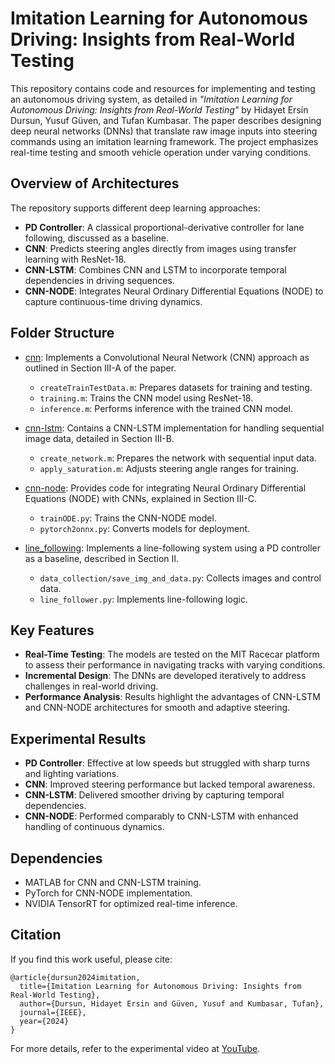 # Imitation Learning for Autonomous Driving: Insights from Real-World Testing

This repository contains code and resources for implementing and testing an autonomous driving system, as detailed in *"Imitation Learning for Autonomous Driving: Insights from Real-World Testing"* by Hidayet Ersin Dursun, Yusuf Güven, and Tufan Kumbasar. The paper describes designing deep neural networks (DNNs) that translate raw image inputs into steering commands using an imitation learning framework. The project emphasizes real-time testing and smooth vehicle operation under varying conditions.

## Overview of Architectures

The repository supports different deep learning approaches:

- **PD Controller**: A classical proportional-derivative controller for lane following, discussed as a baseline.
- **CNN**: Predicts steering angles directly from images using transfer learning with ResNet-18.
- **CNN-LSTM**: Combines CNN and LSTM to incorporate temporal dependencies in driving sequences.
- **CNN-NODE**: Integrates Neural Ordinary Differential Equations (NODE) to capture continuous-time driving dynamics.

## Folder Structure

- [cnn](cnn/):
  Implements a Convolutional Neural Network (CNN) approach as outlined in Section III-A of the paper.
  - `createTrainTestData.m`: Prepares datasets for training and testing.
  - `training.m`: Trains the CNN model using ResNet-18.
  - `inference.m`: Performs inference with the trained CNN model.

- [cnn-lstm](cnn-lstm/):
  Contains a CNN-LSTM implementation for handling sequential image data, detailed in Section III-B.
  - `create_network.m`: Prepares the network with sequential input data.
  - `apply_saturation.m`: Adjusts steering angle ranges for training.

- [cnn-node](cnn-node/):
  Provides code for integrating Neural Ordinary Differential Equations (NODE) with CNNs, explained in Section III-C.
  - `trainODE.py`: Trains the CNN-NODE model.
  - `pytorch2onnx.py`: Converts models for deployment.

- [line_following](line_following/):
  Implements a line-following system using a PD controller as a baseline, described in Section II.
  - `data_collection/save_img_and_data.py`: Collects images and control data.
  - `line_follower.py`: Implements line-following logic.

## Key Features

- **Real-Time Testing**: The models are tested on the MIT Racecar platform to assess their performance in navigating tracks with varying conditions.
- **Incremental Design**: The DNNs are developed iteratively to address challenges in real-world driving.
- **Performance Analysis**: Results highlight the advantages of CNN-LSTM and CNN-NODE architectures for smooth and adaptive steering.

## Experimental Results

- **PD Controller**: Effective at low speeds but struggled with sharp turns and lighting variations.
- **CNN**: Improved steering performance but lacked temporal awareness.
- **CNN-LSTM**: Delivered smoother driving by capturing temporal dependencies.
- **CNN-NODE**: Performed comparably to CNN-LSTM with enhanced handling of continuous dynamics.

## Dependencies

- MATLAB for CNN and CNN-LSTM training.
- PyTorch for CNN-NODE implementation.
- NVIDIA TensorRT for optimized real-time inference.

## Citation

If you find this work useful, please cite:

```
@article{dursun2024imitation,
  title={Imitation Learning for Autonomous Driving: Insights from Real-World Testing},
  author={Dursun, Hidayet Ersin and Güven, Yusuf and Kumbasar, Tufan},
  journal={IEEE},
  year={2024}
}
```

For more details, refer to the experimental video at [YouTube](https://www.youtube.com/watch?v=FNNYgU--iaY).
